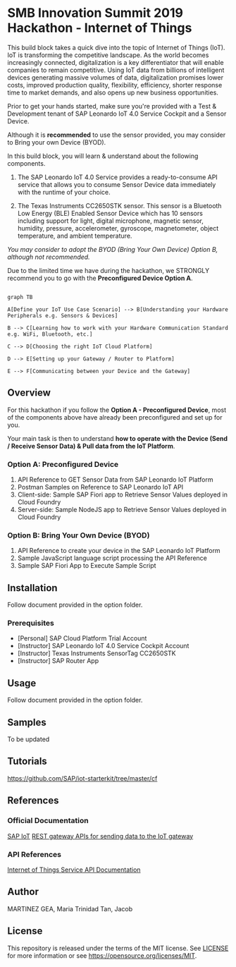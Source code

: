 # SMB Innovation Summit 2019 Hackathon - Internet of Things
This build block takes a quick dive into the topic of Internet of Things (IoT). IoT is transforming the competitive landscape. As the world becomes increasingly connected, digitalization is a key differentiator that will enable companies to remain competitive. Using IoT data from billions of intelligent devices generating massive volumes of data, digitalization promises lower costs, improved production quality, flexibility, efficiency, shorter response time to market demands, and also opens up new business opportunities.

Prior to get your hands started, make sure you're provided with a Test & Development tenant of SAP Leonardo IoT 4.0 Service Cockpit and a Sensor Device.

Although it is **recommended** to use the sensor provided, you may consider to Bring your own Device (BYOD).

In this build block, you will learn & understand about the following components.

1. The SAP Leonardo IoT 4.0 Service provides a ready-to-consume API service that allows you to consume Sensor Device data immediately with the runtime of your choice.

2. The Texas Instruments CC2650STK sensor. This sensor is a Bluetooth Low Energy (BLE) Enabled Sensor Device which has 10 sensors including support for light, digital microphone, magnetic sensor, humidity, pressure, accelerometer, gyroscope, magnetometer, object temperature, and ambient temperature.

*You may consider to adopt the BYOD (Bring Your Own Device) Option B, although not recommended.*

Due to the limited time we have during the hackathon, we STRONGLY recommend you to go with the **Preconfigured Device Option A**.

```mermaid

graph TB

A[Define your IoT Use Case Scenario] --> B[Understanding your Hardware Peripherals e.g. Sensors & Devices]

B --> C[Learning how to work with your Hardware Communication Standard e.g. WiFi, Bluetooth, etc.]

C --> D[Choosing the right IoT Cloud Platform]

D --> E[Setting up your Gateway / Router to Platform]

E --> F[Communicating between your Device and the Gateway]

```

## Overview
For this hackathon if you follow the **Option A - Preconfigured Device**, most of the components above have already been preconfigured and set up for you.

Your main task is then to understand **how to operate with the Device (Send / Receive Sensor Data) & Pull data from the IoT Platform**.

### Option A: Preconfigured Device
1. API Reference to GET Sensor Data from SAP Leonardo IoT Platform
2. Postman Samples on Reference to SAP Leonardo IoT API
2. Client-side: Sample SAP Fiori app to Retrieve Sensor Values deployed in Cloud Foundry
3. Server-side: Sample NodeJS app to Retrieve Sensor Values deployed in Cloud Foundry

### Option B: Bring Your Own Device (BYOD)
1. API Reference to create your device in the SAP Leonardo IoT Platform
2. Sample JavaScript language script processing the API Reference
3. Sample SAP Fiori App to Execute Sample Script

## Installation
Follow document  provided in the option folder. 

### Prerequisites
- [Personal] SAP Cloud Platform Trial Account
- [Instructor] SAP Leonardo IoT 4.0 Service Cockpit Account
- [Instructor] Texas Instruments SensorTag CC2650STK
- [Instructor] SAP Router App

## Usage
Follow document provided in the option folder. 

## Samples
To be updated

## Tutorials
https://github.com/SAP/iot-starterkit/tree/master/cf

## References
### Official Documentation
[SAP IoT](https://help.sap.com/viewer/product/SAP_CP_IOT_CF/Cloud/en-US) 
[REST gateway APIs for sending data to the IoT gateway](https://help.sap.com/viewer/d5f07bf9e1d646959a006f98d4cce321/Cloud/en-US)

### API References
[Internet of Things Service API Documentation](https://trial.canary.cp.iot.sap/iot/core/api/v1/doc/)

## Author
MARTINEZ GEA, Maria Trinidad
Tan, Jacob

## License
This repository is released under the terms of the MIT license.
See [LICENSE](https://github.com/B1SA/hackathon/blob/master/LICENSE) for more information or see https://opensource.org/licenses/MIT.
